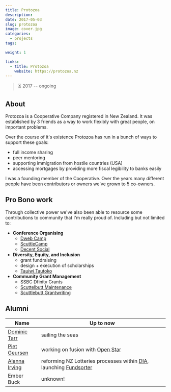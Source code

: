 ```yaml
---
title: Protozoa
description: 
date: 2017-05-03
slug: protozoa
image: cover.jpg
categories:
  - projects
tags:

weight: 1

links:
  - title: Protozoa
    website: https://protozoa.nz
---
```


> ⏳ 2017 -- ongoing <br />

## About

Protozoa is a Cooperative Company registered in New Zealand. It was established
by 3 friends as a way to work flexibly with great people, on important problems.

Over the course of it's existence Protozoa has run in a bunch of ways to support
these goals:
- full income sharing
- peer mentoring
- supporting immigration from hostile countries (USA)
- accessing mortgages by providing more fiscal legibility to banks easily

I was a founding member of the Cooperative. Over the years many different people
have been contributors or owners we've grown to 5
co-owners.

## Pro Bono work

Through collective power we've also been able to resource some contributions to
community that I'm really proud of. Including but not limited to:
- **Conference Organising**
    - [Dweb Camp](https://dwebcamp.org/)
    - [ScuttleCamp](https://one.camp.scuttlebutt.nz/) <!-- TODO split out project -->
    - [Decent Social](https://decentsocial.net/) <!-- TODO split out project-->
- **Diversity, Equity, and Inclusion**
    - grant fundraising
    - design + execution of scholarships
    - [Tauiwi Tautoko](https://www.tauiwitautoko.com/)
- **Community Grant Management**
    - SSBC Dfinity Grants
    - [Scuttelbutt Maintenance](https://opencollective.com/scuttlebutt-maintenance)
    - [Scuttlebutt Grantwriting](https://opencollective.com/scuttlebutt-grantwriting)



## Alumni

| Name | Up to now |
|---|---|
| [Dominic Tarr](https://dominictarr.com/) | sailing the seas |
| [Piet Geursen](https://pietgeursen.github.io/) | working on fusion with [Open Star](https://www.openstar.tech/) |
| [Alanna Irving](https://www.alanna.space/) | reforming NZ Lotteries processes within [DIA](https://www.dia.govt.nz/), launching [Fundsorter](https://www.fundsorter.com/) |
| Ember Buck | unknown! |

